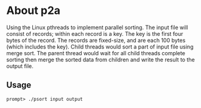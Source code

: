 # About p2a
Using the Linux pthreads to implement parallel sorting. The input file will consist of records; within each record is a key. The key is the first four bytes of the record. The records are fixed-size, and are each 100 bytes (which includes the key). Child threads would sort a part of input file using merge sort. The parent thread would wait for all child threads complete sorting then merge the sorted data from children and write the result to the output file.

## Usage
```
prompt> ./psort input output
```
